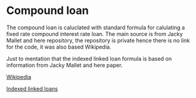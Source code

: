 # Compound loan

The compound loan is caluclated with standard formula for calulating a fixed rate compound interest rate loan. The main source is from Jacky Mallet and here repository, the repository is private hence there is no link for the code, it was also based Wikipedia. 

Just to mentation that the indexed linked loan formula is based on information from Jacky Mallet and here paper. 

[Wikipedia](https://github.com/BjarniLeifs/Financial-system-simulation/blob/master/documentation/indexedloan.md)


[Indexed linked loans](https://github.com/BjarniLeifs/Financial-system-simulation/blob/master/documentation/indexedloan.md)